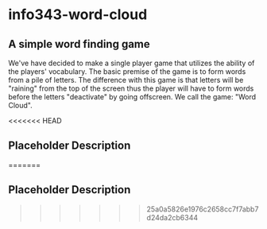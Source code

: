 # info343-word-cloud
## A simple word finding game

We've have decided to make a single player game that utilizes the ability of the players' vocabulary. The basic premise of the game is to form words from a pile of letters. The difference with this game is that letters will be "raining" from the top of the screen thus the player will have to form words before the letters "deactivate" by going offscreen. We call the game: "Word Cloud".

<<<<<<< HEAD
## Placeholder Description
=======
## Placeholder Description
>>>>>>> 25a0a5826e1976c2658cc7f7abb7d24da2cb6344
